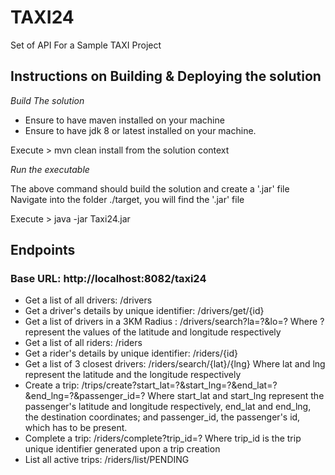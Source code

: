 # TAXI24
Set of API For a Sample TAXI Project

## Instructions on Building & Deploying the solution
_Build The solution_
- Ensure to have maven installed on your machine
- Ensure to have jdk 8 or latest installed on your machine.

Execute > mvn clean install from the solution context

_Run the executable_

The above command should build the solution and create a '.jar' file
Navigate into the folder ./target, you will find the '.jar' file

Execute > java -jar Taxi24.jar

## Endpoints
### Base URL: http://localhost:8082/taxi24
- Get a list of all drivers: /drivers
- Get a driver's details by unique identifier: /drivers/get/{id}
- Get a list of drivers in a 3KM Radius : /drivers/search?la=?&lo=?
    Where ? represent the values of the latitude and longitude respectively
- Get a list of all riders: /riders
- Get a rider's details by unique identifier: /riders/{id}
- Get a list of 3 closest drivers: /riders/search/{lat}/{lng}
    Where lat and lng represent the latitude and the longitude respectively
- Create a trip: /trips/create?start_lat=?&start_lng=?&end_lat=?&end_lng=?&passenger_id=?
    Where start_lat and start_lng represent the passenger's latitude and longitude respectively, end_lat and end_lng, the destination coordinates; and passenger_id, the passenger's id, which has to be present.
- Complete a trip: /riders/complete?trip_id=?
    Where trip_id is the trip unique identifier generated upon a trip creation
- List all active trips: /riders/list/PENDING
